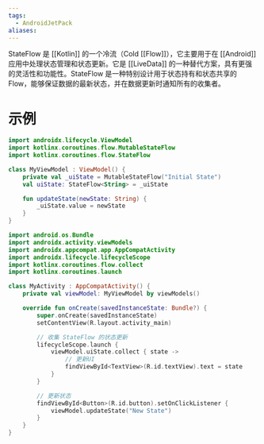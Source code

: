 ```yaml
---
tags:
  - AndroidJetPack
aliases:
---
```


StateFlow 是 [[Kotlin]] 的一个冷流（Cold [[Flow]]），它主要用于在 [[Android]] 应用中处理状态管理和状态更新。它是 [[LiveData]] 的一种替代方案，具有更强的灵活性和功能性。StateFlow 是一种特别设计用于状态持有和状态共享的 Flow，能够保证数据的最新状态，并在数据更新时通知所有的收集者。

# 示例

```kotlin
import androidx.lifecycle.ViewModel
import kotlinx.coroutines.flow.MutableStateFlow
import kotlinx.coroutines.flow.StateFlow

class MyViewModel : ViewModel() {
    private val _uiState = MutableStateFlow("Initial State")
    val uiState: StateFlow<String> = _uiState

    fun updateState(newState: String) {
        _uiState.value = newState
    }
}

```

```kotlin
import android.os.Bundle
import androidx.activity.viewModels
import androidx.appcompat.app.AppCompatActivity
import androidx.lifecycle.lifecycleScope
import kotlinx.coroutines.flow.collect
import kotlinx.coroutines.launch

class MyActivity : AppCompatActivity() {
    private val viewModel: MyViewModel by viewModels()

    override fun onCreate(savedInstanceState: Bundle?) {
        super.onCreate(savedInstanceState)
        setContentView(R.layout.activity_main)

        // 收集 StateFlow 的状态更新
        lifecycleScope.launch {
            viewModel.uiState.collect { state ->
                // 更新UI
                findViewById<TextView>(R.id.textView).text = state
            }
        }

        // 更新状态
        findViewById<Button>(R.id.button).setOnClickListener {
            viewModel.updateState("New State")
        }
    }
}
```



